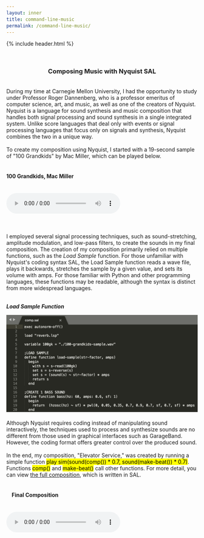 ```yaml
---
layout: inner
title: command-line-music
permalink: /command-line-music/
---
```

{% include header.html %}
<script src="http://api.html5media.info/1.1.8/html5media.min.js"></script>
<br>
<div align="center">
<h3>Composing Music with Nyquist SAL</h3>
</div>
<br>
<div align="left">
 During my time at Carnegie Mellon University, I had the opportunity to study under Professor Roger Dannenberg, who is a professor emeritus of computer science, art, and music, as well as one of the creators of Nyquist. Nyquist is a language for sound synthesis and music composition that handles both signal processing and sound synthesis in a single integrated system. Unlike score languages that deal only with events or signal processing languages that focus only on signals and synthesis, Nyquist combines the two in a unique way.
<br><br>
 To create my composition using Nyquist, I started with a 19-second sample of "100 Grandkids" by Mac Miller, which can be played below.
<br><br>
<h4>100 Grandkids, Mac Miller</h4>
<br>
<audio src="audio/100-grandkids-sample.mp3" controls preload></audio>

<br><br>
 I employed several signal processing techniques, such as sound-stretching, amplitude modulation, and low-pass filters, to create the sounds in my final composition. The creation of my composition primarily relied on multiple functions, such as the <i>Load Sample</i> function. For those unfamiliar with Nyquist's coding syntax SAL, the Load Sample function reads a wave file, plays it backwards, stretches the sample by a given value, and sets its volume with amps. For those familiar with Python and other programming languages, these functions may be readable, although the syntax is distinct from more widespread languages.
<br><br>
<p class="text-center"><strong><i>Load Sample Function</i></strong></p>
<img class="img-responsive" src="img/ls-and-bs-functions-1320x668.png" title="Functions in Nyquist">
<br><br>
 Although Nyquist requires coding instead of manipulating sound interactively, the techniques used to process and synthesize sounds are no different from those used in graphical interfaces such as GarageBand. However, the coding format offers greater control over the produced sound.
<br>
<br>
In the end, my composition, "Elevator Service," was created by running a simple function <mark>play sim(sound(comp()) * 0.7, sound(make-beat()) * 0.7)</mark>. Functions <mark>comp()</mark> and <mark>make-beat()</mark> call other functions. For more detail, you can view <a href="https://github.com/Sebastian-O-Rodriguez/about/tree/master/command-line-music/comp/comp.sal">the full composition</a>, which is written in SAL.<br> <br>
<h4>&emsp;Final Composition</h4>
<br>
<audio src="audio/elevator-service.mp3" controls preload></audio>
<br><br><br>
</div>